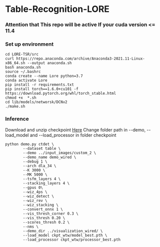 # Table-Recognition-LORE
### Attention that This repo will be active If your cuda version <= 11.4
### Set up environment
```
cd LORE-TSR/src
curl https://repo.anaconda.com/archive/Anaconda3-2021.11-Linux-x86_64.sh --output anaconda.sh
bash anaconda.sh
source ~/.bashrc
conda create --name Lore python=3.7
conda activate Lore
pip install -r requirements.txt
pip install torch==1.6.0+cu101 -f https://download.pytorch.org/whl/torch_stable.html
chmod +x  *.sh
cd lib/models/networsk/DCNv2
./make.sh
```
### Inference
Download and unzip checkpoint [Here](https://drive.google.com/file/d/1n33c9jmGmjSfRbheleE1pqiIXBb_BCEw/view?usp=sharing)
Change folder path in --demo, --load_model and --load_processor in folder checkpoint
```
python demo.py ctdet \
        --dataset table \
        --demo ../input_images/custom_2 \
        --demo_name demo_wired \
        --debug 1 \
        --arch dla_34 \
        --K 3000 \
        --MK 5000 \
        --tsfm_layers 4 \
        --stacking_layers 4 \
        --gpus 0\
        --wiz_4ps \
        --wiz_detect \
        --wiz_rev \
        --wiz_stacking \
        --convert_onnx 1 \
        --vis_thresh_corner 0.3 \
        --vis_thresh 0.20 \
        --scores_thresh 0.2 \
        --nms \
        --demo_dir ../visualization_wired/ \
        --load_model ckpt_wtw/model_best.pth \
        --load_processor ckpt_wtw/processor_best.pth

```
